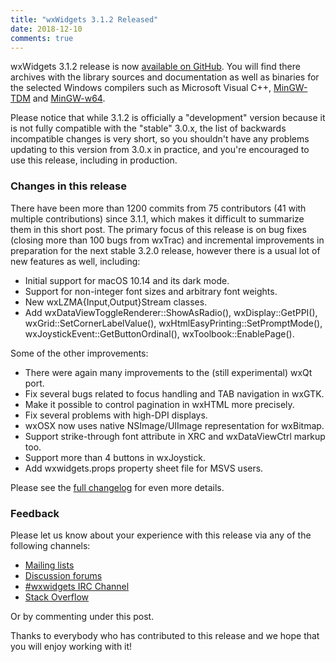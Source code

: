 ```yaml
---
title: "wxWidgets 3.1.2 Released"
date: 2018-12-10
comments: true
---
```


wxWidgets 3.1.2 release is now
[available on GitHub](https://github.com/wxWidgets/wxWidgets/releases/tag/v3.1.2).
You will find there archives with the library sources and documentation as
well as binaries for the selected Windows compilers such as Microsoft Visual
C++, [MinGW-TDM](http://tdm-gcc.tdragon.net/) and
[MinGW-w64](https://mingw-w64.org/).

Please notice that while 3.1.2 is officially a "development" version because
it is not fully compatible with the "stable" 3.0.x, the list of backwards
incompatible changes is very short, so you shouldn't have any problems
updating to this version from 3.0.x in practice, and you're encouraged to use
this release, including in production.

### Changes in this release

There have been more than 1200 commits from 75 contributors (41 with multiple
contributions) since 3.1.1, which makes it difficult to summarize them in this
short post. The primary focus of this release is on bug fixes (closing more
than 100 bugs from wxTrac) and incremental improvements in preparation for the
next stable 3.2.0 release, however there is a usual lot of new features as
well, including:

- Initial support for macOS 10.14 and its dark mode.
- Support for non-integer font sizes and arbitrary font weights.
- New wxLZMA{Input,Output}Stream classes.
- Add wxDataViewToggleRenderer::ShowAsRadio(), wxDisplay::GetPPI(),
  wxGrid::SetCornerLabelValue(), wxHtmlEasyPrinting::SetPromptMode(),
  wxJoystickEvent::GetButtonOrdinal(), wxToolbook::EnablePage().

Some of the other improvements:

- There were again many improvements to the (still experimental) wxQt port.
- Fix several bugs related to focus handling and TAB navigation in wxGTK.
- Make it possible to control pagination in wxHTML more precisely.
- Fix several problems with high-DPI displays.
- wxOSX now uses native NSImage/UIImage representation for wxBitmap.
- Support strike-through font attribute in XRC and wxDataViewCtrl markup too.
- Support more than 4 buttons in wxJoystick.
- Add wxwidgets.props property sheet file for MSVS users.

Please see the [full changelog](https://raw.githubusercontent.com/wxWidgets/wxWidgets/v3.1.2/docs/changes.txt)
for even more details.

### Feedback

Please let us know about your experience with this release via any of the
following channels:

* [Mailing lists](https://www.wxwidgets.org/support/mailing-lists/)
* [Discussion forums](https://forums.wxwidgets.org/)
* [#wxwidgets IRC Channel](https://www.wxwidgets.org/support/irc/)
* [Stack Overflow](https://stackoverflow.com/questions/tagged/wxwidgets)
  
Or by commenting under this post.

Thanks to everybody who has contributed to this release and we hope that you
will enjoy working with it!
